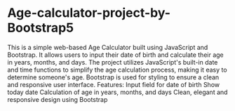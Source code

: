 # Age-calculator-project-by-Bootstrap5
This is a simple web-based Age Calculator built using JavaScript and Bootstrap. It allows users to input their date of birth and calculate their age in years, months, and days. The project utilizes JavaScript's built-in date and time functions to simplify the age calculation process, making it easy to determine someone's age. Bootstrap is used for styling to ensure a clean and responsive user interface.
Features:
Input field for date of birth
Show today date
Calculation of age in years, months, and days
Clean, elegant and responsive design using Bootstrap
